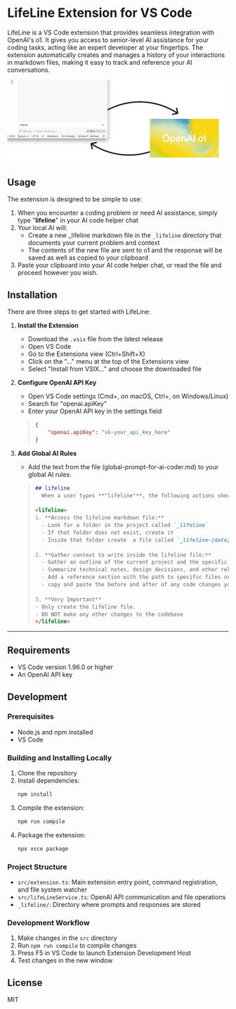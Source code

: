 # LifeLine Extension for VS Code

LifeLine is a VS Code extension that provides seamless integration with OpenAI's o1. It gives you access to senior-level AI assistance for your coding tasks, acting like an expert developer at your fingertips. The extension automatically creates and manages a history of your interactions in markdown files, making it easy to track and reference your AI conversations.

![Screenshot](lifeline.png)

## Usage

The extension is designed to be simple to use:

1. When you encounter a coding problem or need AI assistance, simply type "**lifeline**" in your AI code helper chat
2. Your local AI will:
   - Create a new _lifeline markdown file in the `_lifeline` directory that documents your current problem and context
   - The contents of the new file are sent to o1 and the response will be saved as well as copied to your clipboard
3. Paste your clipboard into your AI code helper chat, or read the file and proceed however you wish.

## Installation

There are three steps to get started with LifeLine:

1. **Install the Extension**
   - Download the `.vsix` file from the latest release
   - Open VS Code
   - Go to the Extensions view (Ctrl+Shift+X)
   - Click on the "..." menu at the top of the Extensions view
   - Select "Install from VSIX..." and choose the downloaded file

2. **Configure OpenAI API Key**
   - Open VS Code settings (Cmd+, on macOS, Ctrl+, on Windows/Linux)
   - Search for "openai.apiKey"
   - Enter your OpenAI API key in the settings field

   >
   > ```json
   > {
   >     "openai.apiKey": "sk-your_api_key_here"
   > }
   > ```
   >

3. **Add Global AI Rules**
   - Add the text from the file (global-prompt-for-ai-coder.md) to your global AI rules:   
   
   >
   >  ```markdown 
   > ## lifeline 
   >    When a user types **"lifeline"**, the following actions should occur:</summary>
   >
   > <lifeline>
   > 1. **Access the lifeline markdown file:**  
   >    - Look for a folder in the project called `_lifeline`  
   >    - If that folder does not exist, create it
   >    - Inside that folder create  a file called `_lifeline-[date].md` where [date] is the current date and time in the format YYYY-MM-DD-HH-MM-SS
   >
   > 2. **Gather context to write inside the lifeline file:**
   >    - Gather an outline of the current project and the specific task or problem at hand.
   >    - Summarize technical notes, design decisions, and other relevant project details.
   >    - Add a reference section with the path to specific files or code segments.
   >    - copy and paste the before and after of any code changes you've made in code blocks with comments.
   >
   > 3. **Very Important**
   > - Only create the lifeline file. 
   > - DO NOT make any other changes to the codebase
   > </lifeline>
   > ```
   >

---

## Requirements

- VS Code version 1.96.0 or higher
- An OpenAI API key

## Development

### Prerequisites
- Node.js and npm installed
- VS Code

### Building and Installing Locally

1. Clone the repository
2. Install dependencies:
   ```bash
   npm install
   ```
3. Compile the extension:
   ```bash
   npm run compile
   ```
4. Package the extension:
   ```bash
   npx vsce package
   ```

### Project Structure
- `src/extension.ts`: Main extension entry point, command registration, and file system watcher
- `src/lifeLineService.ts`: OpenAI API communication and file operations
- `_lifeline/`: Directory where prompts and responses are stored

### Development Workflow
1. Make changes in the `src` directory
2. Run `npm run compile` to compile changes
3. Press F5 in VS Code to launch Extension Development Host
4. Test changes in the new window

## License

MIT